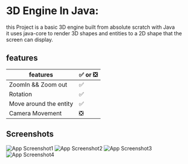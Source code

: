# 3D Engine In Java:

this Project is a basic 3D engine built from absolute scratch with Java  
it uses java-core to render 3D shapes and entities to a 2D shape that the screen can display.

## features

| features               | ✅ or ❎ |
| ---------------------- | -------- |
| ZoomIn && Zoom out     | ✅       |
| Rotation               | ✅       |
| Move around the entity | ✅       |
| Camera Movement        | ❎       |

## Screenshots

![App Screenshot1](https://i.ibb.co/MsSCQkK/Capture-d-cran-2022-02-16-211442.png)
![App Screenshot2](https://i.ibb.co/fHqJK76/Capture-d-cran-2022-02-16-211420.png)
![App Screenshot3](https://i.ibb.co/DKHJRKR/Capture.png)
![App Screenshot4](https://i.ibb.co/jRcbFzJ/C1apture.png)

